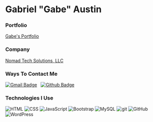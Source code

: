 # Gabriel "Gabe" Austin

<p>
<h3>Portfolio</h3>
<a href="https://www.codebygabe.com" target="_blank">Gabe's Portfolio</a>
</p>

<p>
<h3>Company</h3>
<a href="https://www.trynomadtech.com" target="_blank">Nomad Tech Solutions, LLC</a>
</p>

<p>
<h3>Ways To Contact Me</h3>

[![Gmail Badge](https://img.shields.io/badge/-gabriel.austin2019@gmail.com-blue?style=flat-square&logo=Gmail&logoColor=white&link=mailto:gabriel.austin2019@gmail.com)](mailto:gabriel.austin2019@gmail.com)  &nbsp;
[![Github Badge](https://img.shields.io/badge/-gabeaustin-black?style=flat-square&logo=github&logoColor=white&link=https://github.com/gabeaustin)](https://github.com/gabeaustin)
</p>

<h3>Technologies I Use</h3>
<p>
    <img alt="HTML" src="https://img.shields.io/badge/HTML5-E34F26?style=flat-square&logo=html5&logoColor=white" />
    <img alt="CSS" src="https://img.shields.io/badge/CSS3-1572B6?style=flat-square&logo=css3&logoColor=white" />
    <img alt="JavaScript" src="https://img.shields.io/badge/-JavaScript-FCC624?style=flat-square&logo=Javascript&logoColor=black" />
    <img alt="Bootstrap" src="https://img.shields.io/badge/Bootstrap-563D7C?style=flat-square&logo=bootstrap&logoColor=white" />
    <img alt="MySQL" src="https://img.shields.io/badge/-MySQL-4479A1?style=flat-square&logo=MySQL&logoColor=white" />
    <img alt="git" src="https://img.shields.io/badge/-Git-F05032?style=flat-square&logo=git&logoColor=white" />
    <img alt="GitHub" src="https://img.shields.io/badge/-GitHub-181717?style=flat-square&logo=GitHub&logoColor=white" />
    <img alt="WordPress" src="https://img.shields.io/badge/WordPress-%23117AC9.svg?style=flat-square&logo=WordPress&logoColor=white" />
</p>

<!-- GitHub Badges Reference Link: https://github.com/Ileriayo/markdown-badges -->


